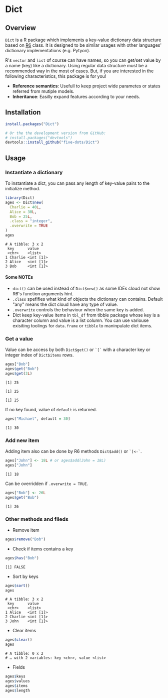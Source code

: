 
# Dict

## Overview

`Dict` is a R package which implements a key-value dictionary data structure based on [R6](https://github.com/r-lib/R6) class. It is designed to be similar usages with other languages' dictionary implementations (e.g. Pytyon).

R's `vector` and `list` of course can have names, so you can get/set value by a name (key) like a dictionary. Using regular data structure must be a recommended way in the most of cases. But, if you are interested in the following characteristics, this package is for you!

-   **Reference semantics**: Usefull to keep project wide parametes or states referred from mutiple models.
-   **Inheritance**: Easilly expand features according to your needs.

## Installation

```R
install.packages("Dict")

# Or the the development version from GitHub:
# install.packages("devtools")
devtools::install_github("five-dots/Dict")
```

## Usage

### Instantiate a dictionary

To instantiate a dict, you can pass any length of key-value pairs to the initialize method.

```R
library(Dict)
ages <- Dict$new(
  Charlie = 40L,
  Alice = 30L,
  Bob = 25L,
  .class = "integer",
  .overwrite = TRUE
)
ages
```

    
    # A tibble: 3 x 2
     key      value    
     <chr>    <list>   
    1 Charlie <int [1]>
    2 Alice   <int [1]>
    3 Bob     <int [1]>

#### Some NOTEs

-   `dict()` can be used instead of `Dict$new()` as some IDEs cloud not show R6's function arguments hint.
-   `.class` spefifies what kind of objects the dictionary can contains. Default "any" means the dict cloud have any type of value.
-   `.overwrite` controls the behaviour when the same key is added.
-   Dict keep key-value items in `tbl_df` from tibble package whose key is a character column and value is a list column. You can use variouse exisiting toolings for `data.frame` or `tibble` to maninpulate dict items.

### Get a value

Value can be access by both `Dict$get()` or `` `[` `` with a character key or integer index of `Dict$items` rows.

```R
ages["Bob"]
ages$get("Bob")
ages$get(3L)
```

    [1] 25
    
    [1] 25
    
    [1] 25



If no key found, value of `default` is returned.

```R
ages["Michael", default = 30]
```

    [1] 30

### Add new item

Adding item also can be done by R6 methods `Dict$add()` or `` `[<-` ``.

```R
ages["John"] <- 18L # or ages$add(John = 18L)
ages["John"]
```

    
    [1] 18



Can be overridden if `.overwrite = TRUE`.

```R
ages["Bob"] <- 26L
ages$get("Bob")
```

    
    [1] 26

### Other methods and fileds

-   Remove item

```R
ages$remove("Bob")
```



-   Check if items contains a key

```R
ages$has("Bob")
```

    [1] FALSE



-   Sort by keys

```R
ages$sort()
ages
```

    
    # A tibble: 3 x 2
     key      value    
     <chr>    <list>   
    1 Alice   <int [1]>
    2 Charlie <int [1]>
    3 John    <int [1]>



-   Clear items

```R
ages$clear()
ages
```

    
    # A tibble: 0 x 2
    # … with 2 variables: key <chr>, value <list>



-   Fields

```R
ages$keys
ages$values
ages$items
ages$length
```
